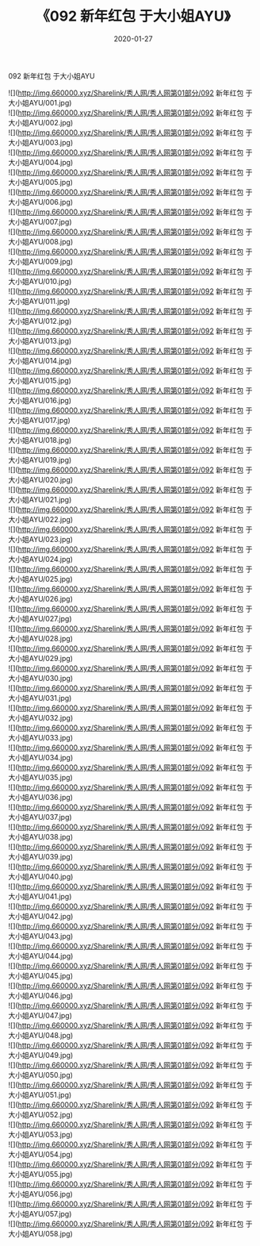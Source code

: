 ﻿---
layout: post
title:  《092 新年红包 于大小姐AYU》
date:   2020-01-27
img: http://img.660000.xyz/Sharelink/秀人网/秀人网第01部分/092 新年红包 于大小姐AYU/000.jpg
categories: [美女, 清纯, 唯美]
---

092 新年红包 于大小姐AYU

  ![](http://img.660000.xyz/Sharelink/秀人网/秀人网第01部分/092 新年红包 于大小姐AYU/001.jpg) <br> ![](http://img.660000.xyz/Sharelink/秀人网/秀人网第01部分/092 新年红包 于大小姐AYU/002.jpg) <br> ![](http://img.660000.xyz/Sharelink/秀人网/秀人网第01部分/092 新年红包 于大小姐AYU/003.jpg) <br> ![](http://img.660000.xyz/Sharelink/秀人网/秀人网第01部分/092 新年红包 于大小姐AYU/004.jpg) <br> ![](http://img.660000.xyz/Sharelink/秀人网/秀人网第01部分/092 新年红包 于大小姐AYU/005.jpg) <br> ![](http://img.660000.xyz/Sharelink/秀人网/秀人网第01部分/092 新年红包 于大小姐AYU/006.jpg) <br> ![](http://img.660000.xyz/Sharelink/秀人网/秀人网第01部分/092 新年红包 于大小姐AYU/007.jpg) <br> ![](http://img.660000.xyz/Sharelink/秀人网/秀人网第01部分/092 新年红包 于大小姐AYU/008.jpg) <br> ![](http://img.660000.xyz/Sharelink/秀人网/秀人网第01部分/092 新年红包 于大小姐AYU/009.jpg) <br> ![](http://img.660000.xyz/Sharelink/秀人网/秀人网第01部分/092 新年红包 于大小姐AYU/010.jpg) <br> ![](http://img.660000.xyz/Sharelink/秀人网/秀人网第01部分/092 新年红包 于大小姐AYU/011.jpg) <br> ![](http://img.660000.xyz/Sharelink/秀人网/秀人网第01部分/092 新年红包 于大小姐AYU/012.jpg) <br> ![](http://img.660000.xyz/Sharelink/秀人网/秀人网第01部分/092 新年红包 于大小姐AYU/013.jpg) <br> ![](http://img.660000.xyz/Sharelink/秀人网/秀人网第01部分/092 新年红包 于大小姐AYU/014.jpg) <br> ![](http://img.660000.xyz/Sharelink/秀人网/秀人网第01部分/092 新年红包 于大小姐AYU/015.jpg) <br> ![](http://img.660000.xyz/Sharelink/秀人网/秀人网第01部分/092 新年红包 于大小姐AYU/016.jpg) <br> ![](http://img.660000.xyz/Sharelink/秀人网/秀人网第01部分/092 新年红包 于大小姐AYU/017.jpg) <br> ![](http://img.660000.xyz/Sharelink/秀人网/秀人网第01部分/092 新年红包 于大小姐AYU/018.jpg) <br> ![](http://img.660000.xyz/Sharelink/秀人网/秀人网第01部分/092 新年红包 于大小姐AYU/019.jpg) <br> ![](http://img.660000.xyz/Sharelink/秀人网/秀人网第01部分/092 新年红包 于大小姐AYU/020.jpg) <br> ![](http://img.660000.xyz/Sharelink/秀人网/秀人网第01部分/092 新年红包 于大小姐AYU/021.jpg) <br> ![](http://img.660000.xyz/Sharelink/秀人网/秀人网第01部分/092 新年红包 于大小姐AYU/022.jpg) <br> ![](http://img.660000.xyz/Sharelink/秀人网/秀人网第01部分/092 新年红包 于大小姐AYU/023.jpg) <br> ![](http://img.660000.xyz/Sharelink/秀人网/秀人网第01部分/092 新年红包 于大小姐AYU/024.jpg) <br> ![](http://img.660000.xyz/Sharelink/秀人网/秀人网第01部分/092 新年红包 于大小姐AYU/025.jpg) <br> ![](http://img.660000.xyz/Sharelink/秀人网/秀人网第01部分/092 新年红包 于大小姐AYU/026.jpg) <br> ![](http://img.660000.xyz/Sharelink/秀人网/秀人网第01部分/092 新年红包 于大小姐AYU/027.jpg) <br> ![](http://img.660000.xyz/Sharelink/秀人网/秀人网第01部分/092 新年红包 于大小姐AYU/028.jpg) <br> ![](http://img.660000.xyz/Sharelink/秀人网/秀人网第01部分/092 新年红包 于大小姐AYU/029.jpg) <br> ![](http://img.660000.xyz/Sharelink/秀人网/秀人网第01部分/092 新年红包 于大小姐AYU/030.jpg) <br> ![](http://img.660000.xyz/Sharelink/秀人网/秀人网第01部分/092 新年红包 于大小姐AYU/031.jpg) <br> ![](http://img.660000.xyz/Sharelink/秀人网/秀人网第01部分/092 新年红包 于大小姐AYU/032.jpg) <br> ![](http://img.660000.xyz/Sharelink/秀人网/秀人网第01部分/092 新年红包 于大小姐AYU/033.jpg) <br> ![](http://img.660000.xyz/Sharelink/秀人网/秀人网第01部分/092 新年红包 于大小姐AYU/034.jpg) <br> ![](http://img.660000.xyz/Sharelink/秀人网/秀人网第01部分/092 新年红包 于大小姐AYU/035.jpg) <br> ![](http://img.660000.xyz/Sharelink/秀人网/秀人网第01部分/092 新年红包 于大小姐AYU/036.jpg) <br> ![](http://img.660000.xyz/Sharelink/秀人网/秀人网第01部分/092 新年红包 于大小姐AYU/037.jpg) <br> ![](http://img.660000.xyz/Sharelink/秀人网/秀人网第01部分/092 新年红包 于大小姐AYU/038.jpg) <br> ![](http://img.660000.xyz/Sharelink/秀人网/秀人网第01部分/092 新年红包 于大小姐AYU/039.jpg) <br> ![](http://img.660000.xyz/Sharelink/秀人网/秀人网第01部分/092 新年红包 于大小姐AYU/040.jpg) <br> ![](http://img.660000.xyz/Sharelink/秀人网/秀人网第01部分/092 新年红包 于大小姐AYU/041.jpg) <br> ![](http://img.660000.xyz/Sharelink/秀人网/秀人网第01部分/092 新年红包 于大小姐AYU/042.jpg) <br> ![](http://img.660000.xyz/Sharelink/秀人网/秀人网第01部分/092 新年红包 于大小姐AYU/043.jpg) <br> ![](http://img.660000.xyz/Sharelink/秀人网/秀人网第01部分/092 新年红包 于大小姐AYU/044.jpg) <br> ![](http://img.660000.xyz/Sharelink/秀人网/秀人网第01部分/092 新年红包 于大小姐AYU/045.jpg) <br> ![](http://img.660000.xyz/Sharelink/秀人网/秀人网第01部分/092 新年红包 于大小姐AYU/046.jpg) <br> ![](http://img.660000.xyz/Sharelink/秀人网/秀人网第01部分/092 新年红包 于大小姐AYU/047.jpg) <br> ![](http://img.660000.xyz/Sharelink/秀人网/秀人网第01部分/092 新年红包 于大小姐AYU/048.jpg) <br> ![](http://img.660000.xyz/Sharelink/秀人网/秀人网第01部分/092 新年红包 于大小姐AYU/049.jpg) <br> ![](http://img.660000.xyz/Sharelink/秀人网/秀人网第01部分/092 新年红包 于大小姐AYU/050.jpg) <br> ![](http://img.660000.xyz/Sharelink/秀人网/秀人网第01部分/092 新年红包 于大小姐AYU/051.jpg) <br> ![](http://img.660000.xyz/Sharelink/秀人网/秀人网第01部分/092 新年红包 于大小姐AYU/052.jpg) <br> ![](http://img.660000.xyz/Sharelink/秀人网/秀人网第01部分/092 新年红包 于大小姐AYU/053.jpg) <br> ![](http://img.660000.xyz/Sharelink/秀人网/秀人网第01部分/092 新年红包 于大小姐AYU/054.jpg) <br> ![](http://img.660000.xyz/Sharelink/秀人网/秀人网第01部分/092 新年红包 于大小姐AYU/055.jpg) <br> ![](http://img.660000.xyz/Sharelink/秀人网/秀人网第01部分/092 新年红包 于大小姐AYU/056.jpg) <br> ![](http://img.660000.xyz/Sharelink/秀人网/秀人网第01部分/092 新年红包 于大小姐AYU/057.jpg) <br> ![](http://img.660000.xyz/Sharelink/秀人网/秀人网第01部分/092 新年红包 于大小姐AYU/058.jpg) <br>